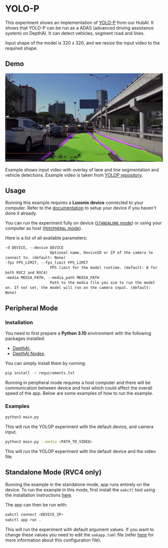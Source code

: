 # YOLO-P

This experiment shows an implementation of [YOLO-P](https://zoo-rvc4.luxonis.com/luxonis/yolo-p/0a22d194-d525-46e7-a785-a267b7958a39) from our HubAI. It shows that YOLO-P can be run as a ADAS (advanced driving assistance system) on DepthAI. It can detect vehicles, segment road and lines.

Input shape of the model is 320 x 320, and we resize the input video to the required shape.

## Demo

![Image example](media/yolop.gif)

Example shows input video with overlay of lane and line segmentation and vehicle detections. Example video is taken from [YOLOP repository](https://github.com/hustvl/YOLOP/tree/main/inference/videos).

## Usage

Running this example requires a **Luxonis device** connected to your computer. Refer to the [documentation](https://docs.luxonis.com/software-v3/) to setup your device if you haven't done it already.

You can run the experiment fully on device ([`STANDALONE` mode](#standalone-mode-rvc4-only)) or using your computer as host ([`PERIPHERAL` mode](#peripheral-mode)).

Here is a list of all available parameters:

```
-d DEVICE, --device DEVICE
                    Optional name, DeviceID or IP of the camera to connect to. (default: None)
-fps FPS_LIMIT, --fps_limit FPS_LIMIT
                    FPS limit for the model runtime. (default: 8 for both RVC2 and RVC4)
-media MEDIA_PATH, --media_path MEDIA_PATH
                    Path to the media file you aim to run the model on. If not set, the model will run on the camera input. (default: None)
```

## Peripheral Mode

### Installation

You need to first prepare a **Python 3.10** environment with the following packages installed:

- [DepthAI](https://pypi.org/project/depthai/),
- [DepthAI Nodes](https://pypi.org/project/depthai-nodes/).

You can simply install them by running:

```bash
pip install -r requirements.txt
```

Running in peripheral mode requires a host computer and there will be communication between device and host which could affect the overall speed of the app. Below are some examples of how to run the example.

### Examples

```bash
python3 main.py
```

This will run the YOLOP experiment with the default device, and camera input.

```bash
python3 main.py --media <PATH_TO_VIDEO>
```

This will run the YOLOP experiment with the default device and the video file.

## Standalone Mode (RVC4 only)

Running the example in the standalone mode, app runs entirely on the device.
To run the example in this mode, first install the `oakctl` tool using the installation instructions [here](https://docs.luxonis.com/software-v3/oak-apps/oakctl).

The app can then be run with:

```bash
oakctl connect <DEVICE_IP>
oakctl app run .
```

This will run the experiment with default argument values. If you want to change these values you need to edit the `oakapp.toml` file (refer [here](https://docs.luxonis.com/software-v3/oak-apps/configuration/) for more information about this configuration file).
